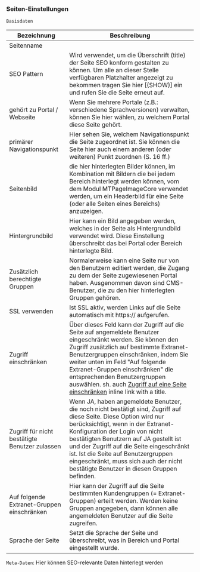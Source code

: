 ### Seiten-Einstellungen

`Basisdaten`

| Bezeichnung | Beschreibung |
| -- | -- |
| Seitenname |  |
| SEO Pattern | Wird verwendet, um die Überschrift (title) der Seite SEO konform gestalten zu können. Um alle an dieser Stelle verfügbaren Platzhalter angezeigt zu bekommen tragen Sie hier [{SHOW}] ein und rufen Sie die Seite erneut auf.  |
| gehört zu Portal / Webseite | Wenn Sie mehrere Portale (z.B.: verschiedene Sprachversionen) verwalten, können Sie hier wählen, zu welchem Portal diese Seite gehört. |
| primärer Navigationspunkt | Hier sehen Sie, welchem Navigationspunkt die Seite zugeordnet ist. Sie können die Seite hier auch einem anderen (oder weiteren) Punkt zuordnen (S. 16 ff.) |
| Seitenbild | die hier hinterlegten Bilder können, im Kombination mit Bildern die bei jedem Bereich hinterlegt werden können, vom dem Modul MTPageImageCore verwendet werden, um ein Headerbild für eine Seite (oder alle Seiten eines Bereichs) anzuzeigen. |
| Hintergrundbild | Hier kann ein Bild angegeben werden, welches in der Seite als Hintergrundbild verwendet wird. Diese Einstellung überschreibt das bei Portal oder Bereich hinterlegte Bild. |
| Zusätzlich berechtigte Gruppen | Normalerweise kann eine Seite nur von den Benutzern editiert werden, die Zugang zu dem der Seite zugewiesenen Portal haben. Ausgenommen davon sind CMS-Benutzer, die zu den hier hinterlegten Gruppen gehören. |
| SSL verwenden | Ist SSL aktiv, werden Links auf die Seite automatisch mit https:// aufgerufen. |
| Zugriff einschränken | Über dieses Feld kann der Zugriff auf die Seite auf angemeldete Benutzer eingeschränkt werden. Sie können den Zugriff zusätzlich auf bestimmte Extranet-Benutzergruppen einschränken, indem Sie weiter unten im Feld "Auf folgende Extranet-Gruppen einschränken" die entsprechenden Benutzergruppen auswählen. sh. auch [Zugriff auf eine Seite einschränken](https://esono-ag.gitbooks.io/chameleon-documentation-de/content/zugriff-auf-eine-seite-einschranken.html) inline link with a title. |
| Zugriff für nicht bestätigte Benutzer zulassen | Wenn JA, haben angemeldete Benutzer, die noch nicht bestätigt sind, Zugriff auf diese Seite. Diese Option wird nur berücksichtigt, wenn in der Extranet-Konfiguration der Login von nicht bestätigten Benutzern auf JA gestellt ist und der Zugriff auf die Seite eingeschränkt ist. Ist die Seite auf Benutzergruppen eingeschränkt, muss sich auch der nicht bestätigte Benutzer in diesen Gruppen befinden. |
| Auf folgende Extranet-Gruppen einschränken | Hier kann der Zugriff auf die Seite bestimmten Kundengruppen (= Extranet-Gruppen) erteilt werden. Werden keine Gruppen angegeben, dann können alle angemeldeten Benutzer auf die Seite zugreifen. |
| Sprache der Seite | Setzt die Sprache der Seite und überschreibt, was in Bereich und Portal eingestellt wurde. |

`Meta-Daten`: Hier können SEO-relevante Daten hinterlegt werden
